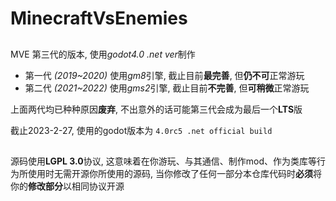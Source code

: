 # MinecraftVsEnemies

## 
MVE 第三代的版本, 使用*godot4.0 .net ver*制作
- 第一代 *\(2019\~2020\)* 使用*gm8*引擎, 截止目前**最完善**, 但**仍不可**正常游玩
- 第二代 *\(2021\~2022\)* 使用*gms2*引擎, 截止目前**不完善**, 但**可稍微**正常游玩

上面两代均已种种原因**废弃**, 不出意外的话可能第三代会成为最后一个**LTS**版

截止2023-2-27, 使用的godot版本为 `4.0rc5 .net official build`

##
源码使用**LGPL 3.0**协议, 这意味着在你游玩、与其通信、制作mod、作为类库等行为所使用时无需开源你所使用的源码, 当你修改了任何一部分本仓库代码时**必须**将你的**修改部分**以相同协议开源
